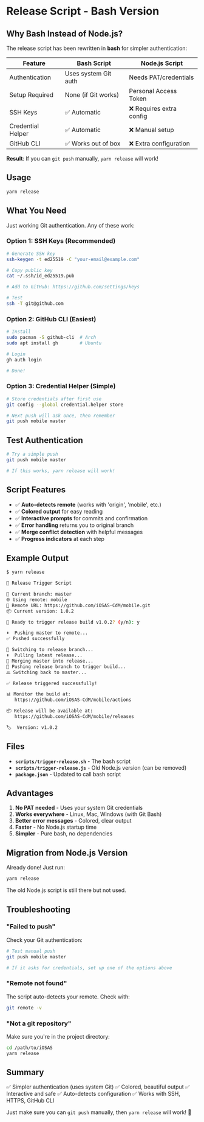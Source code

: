 # Release Script - Bash Version

## Why Bash Instead of Node.js?

The release script has been rewritten in **bash** for simpler authentication:

| Feature | Bash Script | Node.js Script |
|---------|-------------|----------------|
| Authentication | Uses system Git auth | Needs PAT/credentials |
| Setup Required | None (if Git works) | Personal Access Token |
| SSH Keys | ✅ Automatic | ❌ Requires extra config |
| Credential Helper | ✅ Automatic | ❌ Manual setup |
| GitHub CLI | ✅ Works out of box | ❌ Extra configuration |

**Result**: If you can `git push` manually, `yarn release` will work!

## Usage

```bash
yarn release
```

## What You Need

Just working Git authentication. Any of these work:

### Option 1: SSH Keys (Recommended)

```bash
# Generate SSH key
ssh-keygen -t ed25519 -C "your-email@example.com"

# Copy public key
cat ~/.ssh/id_ed25519.pub

# Add to GitHub: https://github.com/settings/keys

# Test
ssh -T git@github.com
```

### Option 2: GitHub CLI (Easiest)

```bash
# Install
sudo pacman -S github-cli  # Arch
sudo apt install gh        # Ubuntu

# Login
gh auth login

# Done!
```

### Option 3: Credential Helper (Simple)

```bash
# Store credentials after first use
git config --global credential.helper store

# Next push will ask once, then remember
git push mobile master
```

## Test Authentication

```bash
# Try a simple push
git push mobile master

# If this works, yarn release will work!
```

## Script Features

- ✅ **Auto-detects remote** (works with 'origin', 'mobile', etc.)
- ✅ **Colored output** for easy reading
- ✅ **Interactive prompts** for commits and confirmation
- ✅ **Error handling** returns you to original branch
- ✅ **Merge conflict detection** with helpful messages
- ✅ **Progress indicators** at each step

## Example Output

```bash
$ yarn release

🚀 Release Trigger Script

📍 Current branch: master
🌐 Using remote: mobile
📡 Remote URL: https://github.com/iOSAS-CdM/mobile.git
📦 Current version: 1.0.2

🔔 Ready to trigger release build v1.0.2? (y/n): y

⬆️  Pushing master to remote...
✅ Pushed successfully

🔀 Switching to release branch...
⬇️  Pulling latest release...
🔀 Merging master into release...
🚀 Pushing release branch to trigger build...
🔙 Switching back to master...

✅ Release triggered successfully!

📊 Monitor the build at:
   https://github.com/iOSAS-CdM/mobile/actions

📦 Release will be available at:
   https://github.com/iOSAS-CdM/mobile/releases

🏷️  Version: v1.0.2
```

## Files

- **`scripts/trigger-release.sh`** - The bash script
- **`scripts/trigger-release.js`** - Old Node.js version (can be removed)
- **`package.json`** - Updated to call bash script

## Advantages

1. **No PAT needed** - Uses your system Git credentials
2. **Works everywhere** - Linux, Mac, Windows (with Git Bash)
3. **Better error messages** - Colored, clear output
4. **Faster** - No Node.js startup time
5. **Simpler** - Pure bash, no dependencies

## Migration from Node.js Version

Already done! Just run:

```bash
yarn release
```

The old Node.js script is still there but not used.

## Troubleshooting

### "Failed to push"

Check your Git authentication:

```bash
# Test manual push
git push mobile master

# If it asks for credentials, set up one of the options above
```

### "Remote not found"

The script auto-detects your remote. Check with:

```bash
git remote -v
```

### "Not a git repository"

Make sure you're in the project directory:

```bash
cd /path/to/iOSAS
yarn release
```

## Summary

✅ Simpler authentication (uses system Git)
✅ Colored, beautiful output
✅ Interactive and safe
✅ Auto-detects configuration
✅ Works with SSH, HTTPS, GitHub CLI

Just make sure you can `git push` manually, then `yarn release` will work! 🚀
